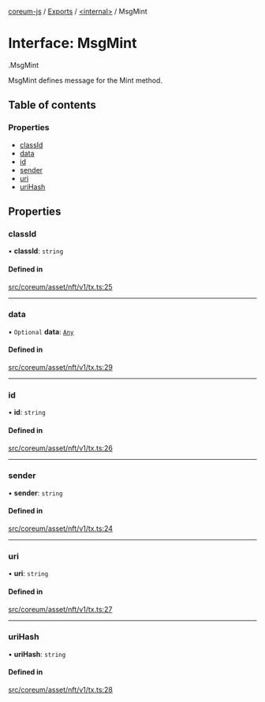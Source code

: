 [coreum-js](../README.md) / [Exports](../modules.md) / [<internal\>](../modules/internal_.md) / MsgMint

# Interface: MsgMint

[<internal>](../modules/internal_.md).MsgMint

MsgMint defines message for the Mint method.

## Table of contents

### Properties

- [classId](internal_.MsgMint-1.md#classid)
- [data](internal_.MsgMint-1.md#data)
- [id](internal_.MsgMint-1.md#id)
- [sender](internal_.MsgMint-1.md#sender)
- [uri](internal_.MsgMint-1.md#uri)
- [uriHash](internal_.MsgMint-1.md#urihash)

## Properties

### classId

• **classId**: `string`

#### Defined in

[src/coreum/asset/nft/v1/tx.ts:25](https://github.com/CooperFoundation/coreum-js/blob/bdb622b/src/coreum/asset/nft/v1/tx.ts#L25)

___

### data

• `Optional` **data**: [`Any`](../modules/internal_.md#any)

#### Defined in

[src/coreum/asset/nft/v1/tx.ts:29](https://github.com/CooperFoundation/coreum-js/blob/bdb622b/src/coreum/asset/nft/v1/tx.ts#L29)

___

### id

• **id**: `string`

#### Defined in

[src/coreum/asset/nft/v1/tx.ts:26](https://github.com/CooperFoundation/coreum-js/blob/bdb622b/src/coreum/asset/nft/v1/tx.ts#L26)

___

### sender

• **sender**: `string`

#### Defined in

[src/coreum/asset/nft/v1/tx.ts:24](https://github.com/CooperFoundation/coreum-js/blob/bdb622b/src/coreum/asset/nft/v1/tx.ts#L24)

___

### uri

• **uri**: `string`

#### Defined in

[src/coreum/asset/nft/v1/tx.ts:27](https://github.com/CooperFoundation/coreum-js/blob/bdb622b/src/coreum/asset/nft/v1/tx.ts#L27)

___

### uriHash

• **uriHash**: `string`

#### Defined in

[src/coreum/asset/nft/v1/tx.ts:28](https://github.com/CooperFoundation/coreum-js/blob/bdb622b/src/coreum/asset/nft/v1/tx.ts#L28)
